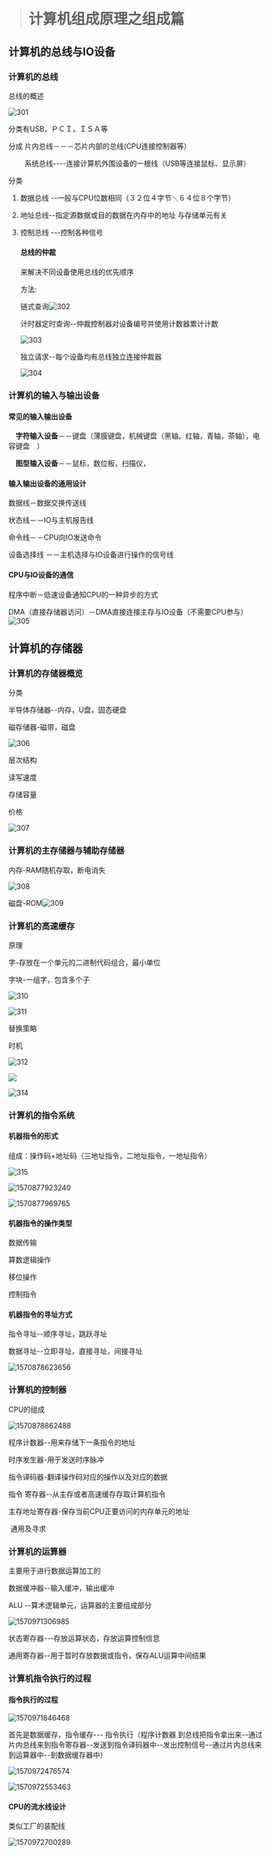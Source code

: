 > # 计算机组成原理之组成篇
>

## 计算机的总线与IO设备

###  计算机的总线

总线的概述

![301](C:\Users\lenovo\Pictures\3章\301.PNG)

分类有USB，ＰＣＩ，ＩＳＡ等

分成 片内总线－－－芯片内部的总线(CPU连接控制器等）

　　 系统总线----连接计算机外围设备的一根线（USB等连接鼠标、显示屏） 

分类

1. 数据总线 --一般与CPU位数相同（３２位４字节＼６４位８个字节）

2. 地址总线--指定源数据或目的数据在内存中的地址 与存储单元有关

3. 控制总线 ---控制各种信号

   #### 总线的仲裁 

   来解决不同设备使用总线的优先顺序

   方法:

   链式查询![302](C:\Users\lenovo\Pictures\3章\302.PNG)

    计时器定时查询--仲裁控制器对设备编号并使用计数器累计计数

   ![303](C:\Users\lenovo\Pictures\3章\303.PNG)

   独立请求--每个设备均有总线独立连接仲裁器

   ![304](C:\Users\lenovo\Pictures\3章\304.PNG)

### 计算机的输入与输出设备

#### 常见的输入输出设备

　**字符输入设备**－－键盘（薄膜键盘，机械键盘（黑轴。红轴，青轴，茶轴），电容键盘　）

　**图型输入设备**－－鼠标，数位板，扫描仪，

#### 输入输出设备的通用设计

数据线－数据交换传送线

状态线－－IO与主机报告线

命令线－－CPU向IO发送命令

设备选择线 －－主机选择与IO设备进行操作的信号线

#### CPU与IO设备的通信

 程序中断－低速设备通知CPU的一种异步的方式

DMA（直接存储器访问）－DMA直接连接主存与IO设备（不需要CPU参与）![305](C:\Users\lenovo\Pictures\3章\305.PNG)

## 计算机的存储器

### 计算机的存储器概览

分类

半导体存储器--内存，U盘，固态硬盘

磁存储器-磁带，磁盘

![306](C:\Users\lenovo\Pictures\3章\306.PNG)

层次结构

读写速度

存储容量

 价格

 ![307](C:\Users\lenovo\Pictures\3章\307.PNG)

### 计算机的主存储器与辅助存储器

内存-RAM随机存取，断电消失  

![308](C:\Users\lenovo\Pictures\3章\308.PNG)

磁盘-ROM![309](C:\Users\lenovo\Pictures\3章\309.PNG)



### 计算机的高速缓存

原理

字-存放在一个单元的二进制代码组合，最小单位

字块-一组字，包含多个子

![310](C:\Users\lenovo\Pictures\3章\310.PNG) 

![311](C:\Users\lenovo\Pictures\3章\311.PNG)

替换策略

时机

![312](C:\Users\lenovo\Pictures\3章\312.PNG)

![ ](C:\Users\lenovo\Pictures\3章\313.PNG)

 ![314](C:\Users\lenovo\Pictures\3章\314.PNG)

### 计算机的指令系统

#### 机器指令的形式 

组成：操作码+地址码（三地址指令，二地址指令，一地址指令）

![315](C:\Users\lenovo\Pictures\3章\315.PNG)

![1570877923240](C:\Users\lenovo\AppData\Roaming\Typora\typora-user-images\1570877923240.png)

![1570877969765](C:\Users\lenovo\AppData\Roaming\Typora\typora-user-images\1570877969765.png)

 

#### 机器指令的操作类型

数据传输

算数逻辑操作

移位操作

 控制指令

#### 机器指令的寻址方式

指令寻址--顺序寻址，跳跃寻址

数据寻址--立即寻址，直接寻址，间接寻址

![1570878623656](C:\Users\lenovo\AppData\Roaming\Typora\typora-user-images\1570878623656.png)

### 计算机的控制器

CPU的组成

![1570878862488](C:\Users\lenovo\AppData\Roaming\Typora\typora-user-images\1570878862488.png)

程序计数器--用来存储下一条指令的地址

时序发生器-用于发送时序脉冲

指令译码器-翻译操作码对应的操作以及对应的数据

指令 寄存器--从主存或者高速缓存存取计算机指令

主存地址寄存器-保存当前CPU正要访问的内存单元的地址

​        通用及寻求 

### 计算机的运算器

主要用于进行数据运算加工的



数据缓冲器--输入缓冲，输出缓冲

ALU --算术逻辑单元，运算器的主要组成部分

![1570971306985](C:\Users\lenovo\AppData\Roaming\Typora\typora-user-images\1570971306985.png)

状态寄存器---存放运算状态，存放运算控制信息

通用寄存器--用于暂时存放数据或指令，保存ALU运算中间结果

### 计算机指令执行的过程

#### 指令执行的过程

 ![1570971846468](C:\Users\lenovo\AppData\Roaming\Typora\typora-user-images\1570971846468.png)

 首先是数据缓存，指令缓存--- 指令执行（程序计数器  到总线把指令拿出来--通过片内总线来到指令寄存器--发送到指令译码器中--发出控制信号--通过片内总线来到运算器中--到数据缓存器中）

![1570972476574](C:\Users\lenovo\AppData\Roaming\Typora\typora-user-images\1570972476574.png)

![1570972553463](C:\Users\lenovo\AppData\Roaming\Typora\typora-user-images\1570972553463.png)

#### CPU的流水线设计

类似工厂的装配线

![1570972700289](C:\Users\lenovo\AppData\Roaming\Typora\typora-user-images\1570972700289.png)


